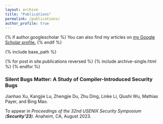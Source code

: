 ```yaml
---
layout: archive
title: "Publications"
permalink: /publications/
author_profile: true
---
```


{% if author.googlescholar %}
  You can also find my articles on <u><a href="{{author.googlescholar}}">my Google Scholar profile</a>.</u>
{% endif %}

{% include base_path %}

{% for post in site.publications reversed %}
  {% include archive-single.html %}
{% endfor %}

### Silent Bugs Matter: A Study of Compiler-Introduced Security Bugs

Jianhao Xu, Kangjie Lu, Zhengjie Du, Zhu Ding, Linke Li, Qiushi Wu, Mathias Payer, and Bing Mao.

To appear in *Proceedings of the 32nd USENIX Security Symposium (**Security'23**)*. Anaheim, CA, August 2023.
